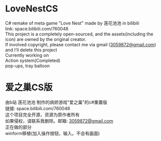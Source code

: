 # LoveNestCS
C# remake of meta game "Love Nest" made by 莲花池池 in bilibili<br />
link: space.bilibili.com/760048<br />
This project is a completely open-sourced, and the assets(including the icon) are owned by the original creator.<br />
If involved copyright, please contact me via gmail (3059872@gmail.com) and I'll delete this project<br />
Currently working on<br />
Action system(Completed)<br />
pop-ups, tray balloon<br />
# 爱之巢CS版
由b站 莲花池池 制作的病娇游戏"爱之巢"的c#重置版<br />
链接: space.bilibili.com/760048<br />
这个项目完全开源，资源为原作者所有<br />
如果侵权，请联系我删除。邮箱: 3059872@gmail.com<br />
正在做的部分<br />
winform移植(加入操作按钮，输入。不会有画面)

